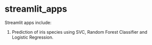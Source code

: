 # streamlit_apps
Streamlit apps include:
1. Prediction of iris species using SVC, Random Forest Classifier and Logistic Regression.

